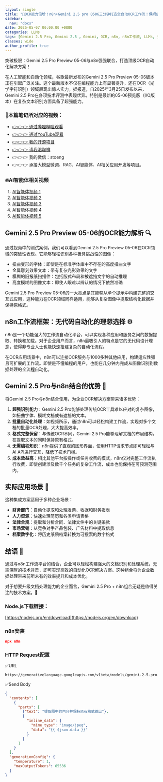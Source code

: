 ```yaml
---
layout: single
title: "🚀OCR能力倍增！n8n+Gemini 2.5 pro 0506三分钟打造全自动OCR工作流！保姆级教程搭建企业级OCR识别工作流！高难度扫描件实测Gemini2.5！不懂编程也能搭建自己的自动化工作流"
sidebar:
  nav: "docs"
date: 2025-05-07 00:00:00 +0800
categories: LLMs
tags: [Gemini 2.5 Pro, Gemini 2.5 , Gemini, OCR, n8n, n8n工作流, LLMs, 多模态大模型]
classes: wide
author_profile: true
---
```


突破极限：Gemini 2.5 Pro Preview 05-06与n8n强强联合，打造顶级OCR自动化解决方案！

在人工智能和自动化领域，谷歌最新发布的Gemini 2.5 Pro Preview 05-06版本正在引起广泛关注。这个最新版本不仅在编程能力上有显著提升，还在OCR（光学字符识别）领域展现出惊人实力。据报道，自2025年3月25日发布以来，Gemini 2.5 Pro在各项技术评测中表现优异。特别是最新的05-06预览版（I/O版本）在复杂文本识别方面具备了超强能力。

### 🚀本篇笔记所对应的视频：

- [👉👉👉 通过哔哩哔哩观看](https://www.bilibili.com/video/BV1X2VbzDEPJ/)
- [👉👉👉 通过YouTube观看](https://youtu.be/nb87POhO6aA)
- [👉👉👉 我的开源项目](https://github.com/win4r/AISuperDomain)
- [👉👉👉 请我喝咖啡](https://ko-fi.com/aila)
- 👉👉👉 我的微信：stoeng
- 👉👉👉 承接大模型微调、RAG、AI智能体、AI相关应用开发等项目。

### 🔥AI智能体相关视频

1. [AI智能体视频 1](https://youtu.be/vYm0brFoMwA) 
2. [AI智能体视频 2](https://youtu.be/szTXELuaJos)  
3. [AI智能体视频 3](https://youtu.be/szTXELuaJos)  
4. [AI智能体视频 4](https://youtu.be/RxR3x_Uyq4c)  
5. [AI智能体视频 5](https://youtu.be/IrTEDPnEVvU)  



## Gemini 2.5 Pro Preview 05-06的OCR能力解析 🔍

通过视频中的测试案例，我们可以看到Gemini 2.5 Pro Preview 05-06在OCR领域的突破性表现。它能够轻松识别各种极具挑战性的图像：

- 扭曲变形的字体：即使是在标准字体库中不存在的高度扭曲文字
- 金属雕刻效果文本：带有复杂光影效果的文字
- 模糊的旧报纸扫描件：包括版式布局和被遮挡文字的自动推理
- 高度模糊的图像文本：即使人眼难以辨认的情况下依然准确

Gemini 2.5 Pro Preview 05-06的一大亮点是其能够从单个提示中构建完整的交互式应用，这种能力在OCR领域同样适用，能够从复杂图像中提取结构化数据并保持原格式。

## n8n工作流框架：无代码自动化的理想选择 ⚙️

n8n是一个功能强大的工作流自动化平台，可以实现各种应用和服务之间的数据提取、转换和加载。对于企业用户而言，n8n最吸引人的特点是它的无代码设计理念，使得非专业人士也能快速搭建复杂的自动化流程。

在OCR应用场景中，n8n可以连接OCR服务与1000多种其他应用，构建适应性强且可扩展的工作流。即使是不懂编程的用户，也能在几分钟内完成从图像识别到数据处理的全流程自动化。

## Gemini 2.5 Pro与n8n结合的优势 💪

将Gemini 2.5 Pro与n8n结合使用，为企业OCR解决方案带来诸多优势：

1. **超强识别能力**：Gemini 2.5 Pro能够处理传统OCR工具难以应对的复杂图像，如扭曲字体、模糊文档或有遮挡的文本。
2. **批量自动化处理**：如视频所示，通过n8n可以轻松构建工作流，实现对多个文档的批量OCR处理，大大提高效率。
3. **格式完整保留**：与传统OCR不同，Gemini 2.5 Pro能够理解文档的布局结构，在提取文本的同时保持原有格式。
4. **无需编程知识**：n8n提供了直观的图形界面，使用HTTP请求节点即可轻松与AI API进行交互，降低了技术门槛。
5. **成本效益高**：相比其他平台按操作或任务收费的模式，n8n仅对完整工作流执行收费，即使创建涉及数千个任务的复杂工作流，成本也能保持在可预测范围内。

## 实际应用场景 🏢

这种集成方案适用于多种企业场景：

- **财务部门**：自动化提取和处理发票、收据和财务报表
- **人力资源**：快速处理简历和各类申请表格
- **法律合规**：提取和分析合同、法律文件中的关键条款
- **市场营销**：从竞争对手产品包装、广告材料中提取信息
- **档案数字化**：将历史纸质档案转换为可搜索的数字格式

## 结语 📝

通过与n8n工作流平台的结合，企业可以轻松构建强大的文档识别和处理系统，无需深厚的技术背景，即可实现高效的自动化OCR解决方案。这种组合将为企业数据处理带来前所未有的效率提升和成本优化。

对于想要升级文档处理能力的企业而言，Gemini 2.5 Pro + n8n组合无疑是值得关注的技术方案。🌟

### Node.js下载链接：
[https://nodejs.org/en/download](https://nodejs.org/en/download)

### n8n安装

```json
npx n8n
```

### HTTP Request配置

✅URL
```bash
https://generativelanguage.googleapis.com/v1beta/models/gemini-2.5-pro-preview-05-06:generateContent?key=你的API_KEY
```

✅Send Body

```json
{
  "contents": [
    {
      "parts": [
        {"text": "提取图中的内容并保持原有格式输出"},
        {
          "inline_data": {
            "mime_type": "image/jpeg",
            "data": "{{ $json.data }}"
          }
        }
      ]
    }
  ],
  "generationConfig": {
    "temperature": 1,
    "maxOutputTokens": 65536
  }
}
```